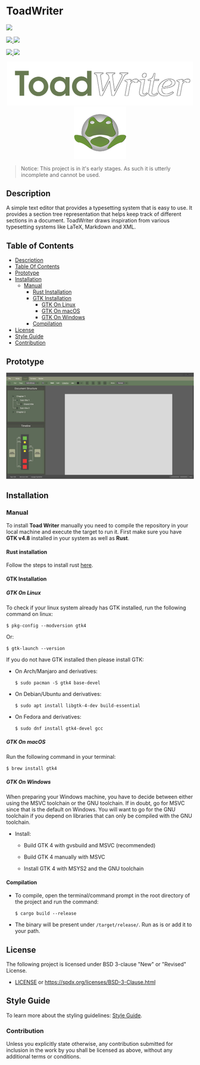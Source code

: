 # ToadWriter

<p>
    <p>
        <a href="https://www.rust-lang.org/">
            <img src="https://img.shields.io/badge/Made%20with-Rust-1f425f.svg">
        </a>
    </p>
    <p>
        <a href="https://linkedin.com/in/mohammed-rehaan-193305222">
            <img src="https://img.shields.io/badge/profile-linkedin-%230077B5.svg"/>
        </a>
         <a href="https://github.com/Feohr">
            <img src="https://img.shields.io/badge/profile-github-%23121011.svg"/>
        </a>
    </p>
    <p>
        <a href="https://GitHub.com/feohr/toad_writer/commits/">
            <img src="https://badgen.net/github/commits/feohr/toad_writer">
        </a>
         <a href="https://opensource.org/licenses/BSD-3-Clause">
            <img src="https://img.shields.io/badge/License-BSD_3--Clause-blue.svg">
        </a>
     </p>
</p>

<p align="center">
    <img width=500 src="docs/ToadWriterName.png" alt="Toad Writer Icon Name">
    <img width=140 src="docs/ToadWriterLogo.png" alt="Toad Writer Icon Logo">
</p>

> Notice: This project is in it's early stages. As such it is utterly incomplete and cannot be used.

## Description

A simple text editor that provides a typesetting system that is easy to use. It provides a section
tree representation that helps keep track of different sections in a document. ToadWriter draws
inspiration from various typesetting systems like LaTeX, Markdown and XML.

## Table of Contents
- [Description](#description)
- [Table Of Contents](#table-of-contents)
- [Prototype](#prototype)
- [Installation](#installation)
    - [Manual](#manual)
        - [Rust Installation](#rust-installation)
        - [GTK Installation](#gtk-installation)
            - [GTK On Linux](#gtk-on-linux)
            - [GTK On macOS](#gtk-on-macos)
            - [GTK On Windows](#gtk-on-windows)
        - [Compilation](#compilation)
- [License](#license)
- [Style Guide](#style-guide)
- [Contribution](#contribution)

## Prototype

![Prototype Sample](docs/Toad_Writer.jpg)

## Installation

### Manual

To install **Toad Writer** manually you need to compile the repository in your local machine and 
execute the target to run it.
First make sure you have **GTK v4.8** installed in your system as well as **Rust**.

#### Rust installation
Follow the steps to install rust [here](https://www.rust-lang.org/tools/install).

#### GTK Installation

##### GTK On Linux

To check if your linux system already has GTK installed, run the following command on linux:
```console
$ pkg-config --modversion gtk4
```

Or:
```console
$ gtk-launch --version
```

If you do not have GTK installed then please install GTK:

- On Arch/Manjaro and derivatives:
  ```console
  $ sudo pacman -S gtk4 base-devel
  ```

- On Debian/Ubuntu and derivatives:
  ```console
  $ sudo apt install libgtk-4-dev build-essential
  ```

- On Fedora and derivatives:
  ```console
  $ sudo dnf install gtk4-devel gcc
  ```

##### GTK On macOS

Run the following command in your terminal:
```console
$ brew install gtk4
```

##### GTK On Windows

When preparing your Windows machine, you have to decide between either using the MSVC toolchain or 
the GNU toolchain. If in doubt, go for MSVC since that is the default on Windows. You will want to 
go for the GNU toolchain if you depend on libraries that can only be compiled with the GNU toolchain.

- Install:

    - Build GTK 4 with gvsbuild and MSVC (recommended)

    - Build GTK 4 manually with MSVC

    - Install GTK 4 with MSYS2 and the GNU toolchain

#### Compilation

- To compile, open the terminal/command prompt in the root directory of the project and run the 
command:
    ```console
    $ cargo build --release
    ```

- The binary will be present under `/target/release/`. Run as is or add it to your path.

## License

The following project is licensed under BSD 3-clause "New" or "Revised" License.
- [LICENSE](LICENSE.md) or https://spdx.org/licenses/BSD-3-Clause.html

## Style Guide

To learn more about the styling guidelines: [Style Guide](STYLE.md).

### Contribution

Unless you explicitly state otherwise, any contribution submitted for inclusion in the work by you
shall be licensed as above, without any additional terms or conditions.
